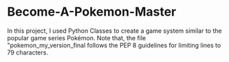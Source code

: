 # Become-A-Pokemon-Master
In this project, I used Python Classes to create a game system similar to the popular game series Pokémon. Note that, the file "pokemon_my_version_final follows the PEP 8 guidelines for limiting lines to 79 characters.
